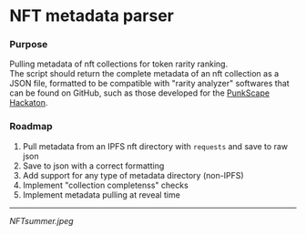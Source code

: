 # NFT metadata parser

### Purpose
Pulling metadata of nft collections for token rarity ranking.\
The script should return the complete metadata of an nft collection as a JSON file, formatted to be compatible with "rarity analyzer" softwares that can be found on GitHub, such as those developed for the [PunkScape Hackaton](https://github.com/punkscape/01-rarity-analyser-hackathon).

### Roadmap
1. Pull metadata from an IPFS nft directory with `requests` and save to raw json
2. Save to json with a correct formatting
3. Add support for any type of metadata directory (non-IPFS)
4. Implement "collection completenss" checks
5. Implement metadata pulling at reveal time
  
 ---
 
_NFTsummer.jpeg_
